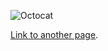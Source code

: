 
![Octocat](https://www.canva.com/design/DAGFUkLH06A/dxxBD0ytO-QYXaI-O39jfg/view?utm_content=DAGFUkLH06A&utm_campaign=designshare&utm_medium=link&utm_source=sharebutton&mode=preview)

[Link to another page](./another-page.html).


